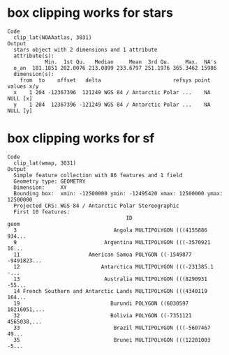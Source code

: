# box clipping works for stars

    Code
      clip_lat(NOAAatlas, 3031)
    Output
      stars object with 2 dimensions and 1 attribute
      attribute(s):
                Min.  1st Qu.   Median     Mean  3rd Qu.     Max.  NA's
      o_an  181.1851 202.0076 213.0899 233.6797 251.1976 365.3462 15986
      dimension(s):
        from  to    offset   delta                       refsys point values x/y
      x    1 204 -12367396  121249 WGS 84 / Antarctic Polar ...    NA   NULL [x]
      y    1 204  12367396 -121249 WGS 84 / Antarctic Polar ...    NA   NULL [y]

# box clipping works for sf

    Code
      clip_lat(wmap, 3031)
    Output
      Simple feature collection with 86 features and 1 field
      Geometry type: GEOMETRY
      Dimension:     XY
      Bounding box:  xmin: -12500000 ymin: -12495420 xmax: 12500000 ymax: 12500000
      Projected CRS: WGS 84 / Antarctic Polar Stereographic
      First 10 features:
                                          ID                           geom
      3                               Angola MULTIPOLYGON (((4155886 934...
      9                            Argentina MULTIPOLYGON (((-3570921 16...
      11                      American Samoa POLYGON ((-1549877 -9491823...
      12                          Antarctica MULTIPOLYGON (((-231385.1 -...
      13                           Australia MULTIPOLYGON (((8290931 -55...
      14 French Southern and Antarctic Lands MULTIPOLYGON (((4340119 164...
      19                             Burundi POLYGON ((6030597 10216051,...
      32                             Bolivia POLYGON ((-7351121 4565038,...
      33                              Brazil MULTIPOLYGON (((-5607467 49...
      35                              Brunei MULTIPOLYGON (((12201003 -5...


